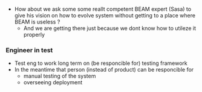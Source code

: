 ### 
- How about we ask some some reallt competent BEAM expert (Sasa) to give his vision on how to evolve system without getting to a place where BEAM is useless ?
  - And we are getting there just because we dont know how to utileze it properly 

### Engineer in test
- Test eng to work long term on (be responcible for) testing framework
- In the meantime that person (instead of product) can be responcible for 
  - manual testing of the system
  - overseeing deployment